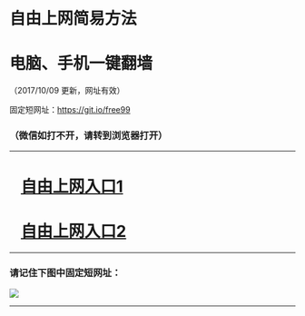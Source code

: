 ﻿# 自由上网简易方法

# 电脑、手机一键翻墙

（2017/10/09 更新，网址有效）

固定短网址：https://git.io/free99

### （微信如打不开，请转到浏览器打开）


***





# &nbsp;&nbsp; <a href="http://ft827627556.fwq-tz-1001.info/fwqtz01.html?t=100900132158 " target="_blank">自由上网入口1</a>
# &nbsp;&nbsp; <a href="http://ft1975922911.fwq-tz-1002.info/fwqtz02.html?t=100900123498 " target="_blank">自由上网入口2</a>
***

### 请记住下图中固定短网址：

<img src="https://s3-us-west-2.amazonaws.com/fwq-1001/yjfq-20170905okok.png" /> 


***


